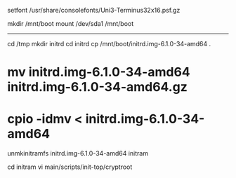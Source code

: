 setfont /usr/share/consolefonts/Uni3-Terminus32x16.psf.gz

mkdir /mnt/boot
mount /dev/sda1 /mnt/boot

---------

cd /tmp
mkdir initrd
cd initrd
cp /mnt/boot/initrd.img-6.1.0-34-amd64 .
# mv initrd.img-6.1.0-34-amd64 initrd.img-6.1.0-34-amd64.gz
# cpio -idmv < initrd.img-6.1.0-34-amd64
unmkinitramfs initrd.img-6.1.0-34-amd64 initram

cd initram
vi main/scripts/init-top/cryptroot
